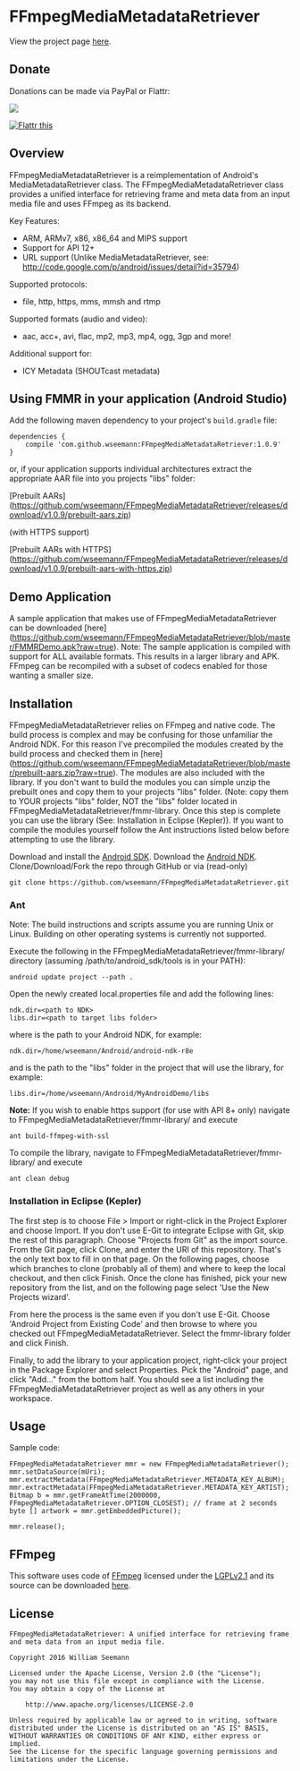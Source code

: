 FFmpegMediaMetadataRetriever
============================

View the project page <a href=http://wseemann.github.io/FFmpegMediaMetadataRetriever/>here</a>.

Donate
------------

Donations can be made via PayPal or Flattr:

<a href="https://www.paypal.com/cgi-bin/webscr?cmd=_s-xclick&hosted_button_id=2BDTFVEW9LFZY" alt="PayPal - The safer, easier way to pay online!">
  <img src="https://www.paypalobjects.com/en_US/i/btn/btn_donateCC_LG.gif">
</a>

<a href="http://flattr.com/thing/2667714/wseemannFFmpegMediaMetadataRetriever-on-GitHub" target="_blank"><img src="http://api.flattr.com/button/flattr-badge-large.png" alt="Flattr this" title="Flattr this" border="0" /></a>

Overview
--------

FFmpegMediaMetadataRetriever is a reimplementation of Android's MediaMetadataRetriever class. The FFmpegMediaMetadataRetriever class provides a unified interface for retrieving frame and meta data from an input media file and uses FFmpeg as its backend.

Key Features:
* ARM, ARMv7, x86, x86_64 and MIPS support
* Support for API 12+
* URL support (Unlike MediaMetadataRetriever, see: http://code.google.com/p/android/issues/detail?id=35794)

Supported protocols:
* file, http, https, mms, mmsh and rtmp

Supported formats (audio and video):
* aac, acc+, avi, flac, mp2, mp3, mp4, ogg, 3gp and more!

Additional support for:
* ICY Metadata (SHOUTcast metadata)

Using FMMR in your application (Android Studio)
------------

Add the following maven dependency to your project's `build.gradle` file:

    dependencies {
        compile 'com.github.wseemann:FFmpegMediaMetadataRetriever:1.0.9'
    }

or, if your application supports individual architectures extract the appropriate AAR file into you projects "libs" folder:

[Prebuilt AARs] (https://github.com/wseemann/FFmpegMediaMetadataRetriever/releases/download/v1.0.9/prebuilt-aars.zip)

(with HTTPS support)

[Prebuilt AARs with HTTPS] (https://github.com/wseemann/FFmpegMediaMetadataRetriever/releases/download/v1.0.9/prebuilt-aars-with-https.zip)

Demo Application
------------

A sample application that makes use of FFmpegMediaMetadataRetriever can be downloaded [here] (https://github.com/wseemann/FFmpegMediaMetadataRetriever/blob/master/FMMRDemo.apk?raw=true). Note: The sample application is compiled with support for ALL available formats. This results in a larger library and APK. FFmpeg can be recompiled with a subset of codecs enabled for those wanting a smaller size.

Installation
------------

FFmpegMediaMetadataRetriever relies on FFmpeg and native code. The build process
is complex and may be confusing for those unfamiliar the Android NDK. For this
reason I've precompiled the modules created by the build process and checked them
in [here] (https://github.com/wseemann/FFmpegMediaMetadataRetriever/blob/master/prebuilt-aars.zip?raw=true).
The modules are also included with the library. If you don't want to build the modules
you can simple unzip the prebuilt ones and copy them to your projects "libs" folder. (Note:
copy them to YOUR projects "libs" folder, NOT the "libs" folder located in
FFmpegMediaMetadataRetriever/fmmr-library. Once this step is complete you can use the
library (See: Installation in Eclipse (Kepler)). If you want to compile the modules yourself
follow the Ant instructions listed below before attempting to use the library.

Download and install the [Android SDK](http://developer.android.com/sdk/index.html).
Download the [Android NDK](http://developer.android.com/tools/sdk/ndk/index.html).
Clone/Download/Fork the repo through GitHub or via (read-only)

    git clone https://github.com/wseemann/FFmpegMediaMetadataRetriever.git

### Ant

Note: The build instructions and scripts assume you are running Unix or Linux. Building
on other operating systems is currently not supported.

Execute the following in the FFmpegMediaMetadataRetriever/fmmr-library/
directory (assuming /path/to/android_sdk/tools is in your PATH):

    android update project --path .

Open the newly created local.properties file and add the following lines:

    ndk.dir=<path to NDK>
    libs.dir=<path to target libs folder>

where <path to NDK> is the path to your Android NDK, for example:

    ndk.dir=/home/wseemann/Android/android-ndk-r8e

and <path to target libs folder> is the path to the "libs" folder in the project that will use the
library, for example:

    libs.dir=/home/wseemann/Android/MyAndroidDemo/libs

**Note:** If you wish to enable https support (for use with API 8+ only) navigate to FFmpegMediaMetadataRetriever/fmmr-library/ and execute

    ant build-ffmpeg-with-ssl

To compile the library, navigate to FFmpegMediaMetadataRetriever/fmmr-library/ and
execute

    ant clean debug

### Installation in Eclipse (Kepler)

The first step is to choose File > Import or right-click in the Project Explorer
and choose Import. If you don't use E-Git to integrate Eclipse with Git, skip
the rest of this paragraph. Choose "Projects from Git" as the import source.
From the Git page, click Clone, and enter the URI of this repository. That's the
only text box to fill in on that page. On the following pages, choose which
branches to clone (probably all of them) and where to keep the local checkout,
and then click Finish. Once the clone has finished, pick your new repository
from the list, and on the following page select 'Use the New Projects wizard'.

From here the process is the same even if you don't use E-Git. Choose 'Android
Project from Existing Code' and then browse to where you checked out 
FFmpegMediaMetadataRetriever. Select the fmmr-library folder and click Finish.

Finally, to add the library to your application project, right-click your
project in the Package Explorer and select Properties. Pick the "Android" page,
and click "Add..." from the bottom half. You should see a list including the
FFmpegMediaMetadataRetriever project as well as any others in your workspace.

Usage
------------

Sample code:

    FFmpegMediaMetadataRetriever mmr = new FFmpegMediaMetadataRetriever();
    mmr.setDataSource(mUri);
    mmr.extractMetadata(FFmpegMediaMetadataRetriever.METADATA_KEY_ALBUM);
    mmr.extractMetadata(FFmpegMediaMetadataRetriever.METADATA_KEY_ARTIST);
    Bitmap b = mmr.getFrameAtTime(2000000, FFmpegMediaMetadataRetriever.OPTION_CLOSEST); // frame at 2 seconds
    byte [] artwork = mmr.getEmbeddedPicture();
    
    mmr.release();

FFmpeg
-----------
This software uses code of <a href=http://ffmpeg.org>FFmpeg</a> licensed under the <a href=http://www.gnu.org/licenses/old-licenses/lgpl-2.1.html>LGPLv2.1</a> and its source can be downloaded <a href=https://github.com/wseemann/FFmpegMediaMetadataRetriever/blob/master/fmmr-library/ffmpeg-2.1-android-2013-11-13.tar.gz>here</a>.

License
------------

```
FFmpegMediaMetadataRetriever: A unified interface for retrieving frame 
and meta data from an input media file.

Copyright 2016 William Seemann

Licensed under the Apache License, Version 2.0 (the "License");
you may not use this file except in compliance with the License.
You may obtain a copy of the License at

    http://www.apache.org/licenses/LICENSE-2.0

Unless required by applicable law or agreed to in writing, software
distributed under the License is distributed on an "AS IS" BASIS,
WITHOUT WARRANTIES OR CONDITIONS OF ANY KIND, either express or implied.
See the License for the specific language governing permissions and
limitations under the License.
